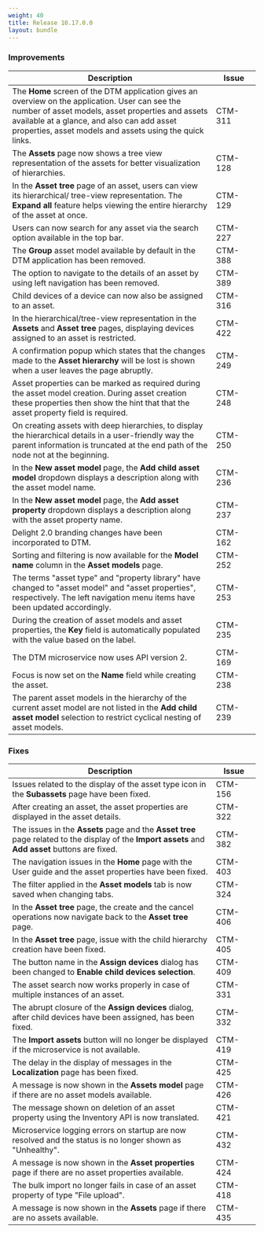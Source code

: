 ```yaml
---
weight: 40
title: Release 10.17.0.0
layout: bundle
---
```


### Improvements

<div><table ><colgroup>
<col style="width: 70%;"><col style="width: 15%;"></colgroup>
<thead><tr>
<th>
Description</th>
<th>
Issue</th>
</tr>
</thead><tbody>

<tr>
<td>The <b>Home</b> screen of the DTM application gives an overview on the application. User can see the number of asset models, asset properties and assets available at a glance, and also can add asset properties, asset models and assets using the quick links.
<td>CTM-311</td>
</tr>

<tr>
<td>The <b>Assets</b> page now shows a tree view representation of the assets for better visualization of hierarchies.</td>
<td>CTM-128</td>
</tr>

<tr>
<td>In the <b>Asset tree</b> page of an asset, users can view its hierarchical/ tree-view representation. The <b>Expand all</b> feature helps viewing the entire hierarchy of the asset at once.</td>
<td>CTM-129</td>
</tr>

<tr>
<td>Users can now search for any asset via the search option available in the top bar.</td>
<td>CTM-227</td>
</tr>

<tr>
<td>The <b>Group</b> asset model available by default in the DTM application has been removed.</td>
<td>CTM-388</td>
</tr

<tr>
<td>The option to navigate to the details of an asset by using left navigation has been removed.</td>
<td>CTM-389</td>
</tr

<tr>
<td>Child devices of a device can now also be assigned to an asset.</td>
<td>CTM-316</td>
</tr>

<tr>
<td>In the hierarchical/tree-view representation in the <b>Assets</b> and <b>Asset tree</b> pages, displaying devices assigned to an asset is restricted.</td>
<td>CTM-422</td>
</tr>

<tr>
<td>A confirmation popup which states that the changes made to the <b>Asset hierarchy</b> will be lost is shown when a user leaves the page abruptly.</td>
<td>CTM-249</td>
</tr>

<tr>
<td>Asset properties can be marked as required during the asset model creation. During asset creation these properties then show the hint that that the asset property field is required.</td>
<td>CTM-248</td>
</tr>

<tr>
<td>On creating assets with deep hierarchies, to display the hierarchical details in a user-friendly way the parent information is truncated at the end path of the node not at the beginning.</td>
<td>CTM-250</td>
</tr>

<tr>
<td>In the <b>New asset model</b> page, the <b>Add child asset model</b> dropdown displays a description along with the asset model name.</td>
<td>CTM-236</td>
</tr>

<tr>
<td>In the <b>New asset model</b> page, the <b>Add asset property</b> dropdown displays a description along with the asset property name.</td>
<td>CTM-237</td>
</tr>

<tr>
<td>Delight 2.0 branding changes have been incorporated to DTM.</td>
<td>CTM-162</td>
</tr>

<tr>
<td>Sorting and filtering is now available for the <b>Model name</b> column in the <b>Asset models</b> page.</td>
<td>CTM-252</td>
</tr>

<tr>
<td>The terms "asset type" and "property library" have changed to "asset model" and "asset properties", respectively. The left navigation menu items have been updated accordingly.</td>
<td>CTM-253</td>
</tr>

<tr>
<td>During the creation of asset models and asset properties, the <b>Key</b> field is automatically populated with the value based on the label.</td>
<td>CTM-235</td>
</tr>

<tr>
<td>The DTM microservice now uses API version 2.</td>
<td>CTM-169</td>
</tr>

<tr>
<td>Focus is now set on the <b>Name</b> field while creating the asset.</td>
<td>CTM-238</td>
</tr>

<tr>
<td>The parent asset models in the hierarchy of the current asset model are not listed in the <b>Add child asset model</b> selection to restrict cyclical nesting of asset models.</td>
<td>CTM-239</td>
</tr>

</tbody></table></div>

### Fixes

<div><table ><colgroup>
<col style="width: 70%;"><col style="width: 15%;"></colgroup>
<thead><tr>
<th>
Description</th>
<th>
Issue</th>
</tr>
</thead><tbody>

<tr>
<td>Issues related to the display of the asset type icon in the <b>Subassets</b> page have been fixed.</td>
<td>CTM-156</td>
</tr>

<tr>
<td>After creating an asset, the asset properties are displayed in the asset details.</td>
<td>CTM-322</td>
</tr>

<tr>
<td>The issues in the <b>Assets</b> page and the <b>Asset tree</b> page related to the display of the <b>Import assets</b> and <b>Add asset</b> buttons are fixed.</td>
<td>CTM-382</td>
</tr>

<tr>
<td>The navigation issues in the <b>Home</b> page with the User guide and the asset properties have been fixed. </td>
<td>CTM-403</td>
</tr>

<tr>
<td>The filter applied in the <b>Asset models</b> tab is now saved when changing tabs.</td>
<td>CTM-324</td>
</tr>

<tr>
<td>In the <b>Asset tree</b> page, the create and the cancel operations now navigate back to the <b>Asset tree</b> page.</td>
<td>CTM-406</td>
</tr>

<tr>
<td>In the <b>Asset tree</b> page, issue with the child hierarchy creation have been fixed.</td>
<td>CTM-405</td>
</tr>

<tr>
<td>The button name in the <b>Assign devices</b> dialog has been changed to <b>Enable child devices selection</b>.</td>
<td>CTM-409</td>
</tr>

<tr>
<td>The asset search now works properly in case of multiple instances of an asset.</td>
<td>CTM-331</td>
</tr>

<tr>
<td>The abrupt closure of the <b>Assign devices</b> dialog, after child devices have been assigned, has been fixed.</td>
<td>CTM-332</td>
</tr>

<tr>
<td>The <b>Import assets</b> button will no longer be displayed if the microservice is not available.</td>
<td>CTM-419</td>
</tr>

<tr>
<td>The delay in the display of messages in the <b>Localization</b> page has been fixed.</td>
<td>CTM-425</td>
</tr>

<tr>
<td>A message is now shown in the <b>Assets model</b> page if there are no asset models available.</td>
<td>CTM-426</td>
</tr>

<tr>
<td>The message shown on deletion of an asset property using the Inventory API is now translated.</td>
<td>CTM-421</td>
</tr>

<tr>
<td>Microservice logging errors on startup are now resolved and the status is no longer shown as "Unhealthy".</td>
<td>CTM-432</td>
</tr>

<tr>
<td>A message is now shown in the <b>Asset properties</b> page if there are no asset properties available.</td>
<td>CTM-424</td>
</tr>

<tr>
<td>The bulk import no longer fails in case of an asset property of type "File upload".</td>
<td>CTM-418</td>
</tr>

<tr>
<td>A message is now shown in the <b>Assets</b> page if there are no assets available.</td>
<td>CTM-435</td>
</tr>

</tbody></table></div>
